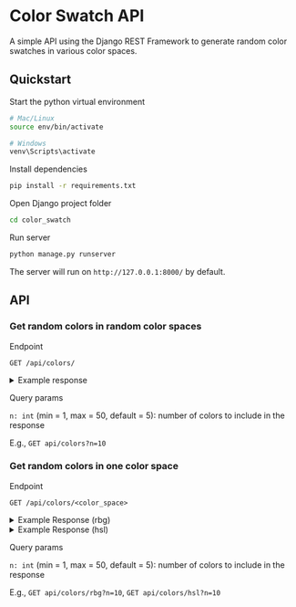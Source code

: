 # Color Swatch API

A simple API using the Django REST Framework to generate random color swatches in various color spaces.

## Quickstart

Start the python virtual environment

```bash
# Mac/Linux
source env/bin/activate

# Windows
venv\Scripts\activate
```

Install dependencies

```bash
pip install -r requirements.txt
```

Open Django project folder

```bash
cd color_swatch
```

Run server

```bash
python manage.py runserver
```

The server will run on `http://127.0.0.1:8000/` by default.

## API

### Get random colors in random color spaces

Endpoint

```
GET /api/colors/
```

<details>
    <summary>Example response</summary>

```json
[
  {
    "type": "rgb",
    "red": 3,
    "green": 168,
    "blue": 186
  },
  {
    "type": "rgb",
    "red": 155,
    "green": 88,
    "blue": 136
  },
  {
    "type": "hsl",
    "hue": 310,
    "saturation": 24,
    "lightness": 97
  },
  {
    "type": "hsl",
    "hue": 55,
    "saturation": 97,
    "lightness": 0
  },
  {
    "type": "hsl",
    "hue": 116,
    "saturation": 95,
    "lightness": 40
  }
]
```

</details>

Query params

`n: int` (min = 1, max = 50, default = 5): number of colors to include in the response

E.g., `GET api/colors?n=10`

### Get random colors in one color space

Endpoint

```
GET /api/colors/<color_space>
```

<details>
    <summary>Example Response (rbg)</summary>

```
GET /api/colors/rbg
```

```json

[
  {
    "type": "rgb",
    "red": 163,
    "green": 162,
    "blue": 133
  },
  {
    "type": "rgb",
    "red": 230,
    "green": 22,
    "blue": 76
  },
  {
    "type": "rgb",
    "red": 26,
    "green": 87,
    "blue": 157
  },
  {
    "type": "rgb",
    "red": 75,
    "green": 15,
    "blue": 208
  },
  {
    "type": "rgb",
    "red": 23,
    "green": 136,
    "blue": 182
  }
]
```

</details>

<details>
    <summary>Example Response (hsl)</summary>

```
GET /api/colors/hsl
```

```json
[
  {
    "type": "hsl",
    "hue": 191,
    "saturation": 94,
    "lightness": 19
  },
  {
    "type": "hsl",
    "hue": 130,
    "saturation": 23,
    "lightness": 77
  },
  {
    "type": "hsl",
    "hue": 188,
    "saturation": 93,
    "lightness": 58
  },
  {
    "type": "hsl",
    "hue": 301,
    "saturation": 5,
    "lightness": 18
  },
  {
    "type": "hsl",
    "hue": 109,
    "saturation": 38,
    "lightness": 75
  }
]
```

</details>

Query params

`n: int` (min = 1, max = 50, default = 5): number of colors to include in the response

E.g., `GET api/colors/rbg?n=10`, `GET api/colors/hsl?n=10`


